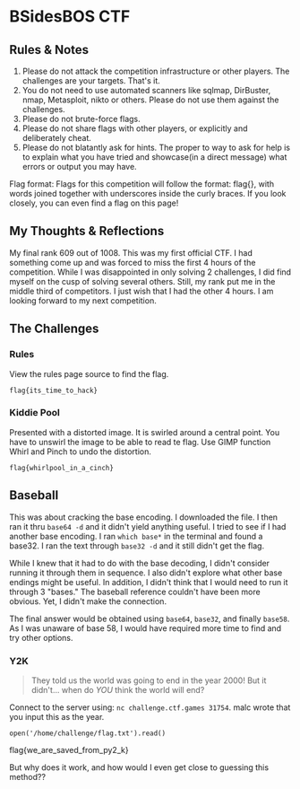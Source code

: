 # BSidesBOS CTF

## Rules & Notes

1.  Please do not attack the competition infrastructure or other players. The challenges are your targets. That's it.
2.  You do not need to use automated scanners like sqlmap, DirBuster, nmap, Metasploit, nikto or others. Please do not use them against the challenges.
3.  Please do not brute-force flags.
4.  Please do not share flags with other players, or explicitly and deliberately cheat. 
5.  Please do not blatantly ask for hints. The proper to way to ask for help is to explain what you have tried and showcase(in a direct message) what errors or output you may have. 

Flag format: Flags for this competition will follow the format: flag{}, with words joined together with underscores inside the curly braces. If you look closely, you can even find a flag on this page!


## My Thoughts & Reflections
My final rank 609 out of 1008. This was my first official CTF. I had something come up and was forced to miss the first 4 hours of the competition. While I was disappointed in only solving 2 challenges, I did find myself on the cusp of solving several others. Still, my rank put me in the middle third of competitors. I just wish that I had the other 4 hours. I am looking forward to my next competition. 


## The Challenges 

### Rules
View the rules page source to find the flag. 
```
flag{its_time_to_hack}
```


### Kiddie Pool
Presented with a distorted image. It is swirled around a central point. You have to unswirl the image to be able to read te flag. Use GIMP function Whirl and Pinch to undo the distortion. 
```
flag{whirlpool_in_a_cinch}
```


## Baseball
This was about cracking the base encoding. I downloaded the file. I then ran it thru `base64 -d` and it didn't yield anything useful. I tried to see if I had another base encoding. I ran `which base*` in the terminal and found a base32. I ran the text through `base32 -d` and it still didn't get the flag. 

While I knew that it had to do with the base decoding, I didn't consider running it through them in sequence. I also didn't explore what other base endings might be useful. In addition, I didn't think that I would need to run it through 3 "bases." The baseball reference couldn't have been more obvious. Yet, I didn't make the connection. 

The final answer would be obtained using `base64`, `base32`, and finally `base58`. As I was unaware of base 58, I would have required more time to find and try other options. 


### Y2K
> They told us the world was going to end in the year 2000! But it didn't... when do *YOU* think the world will end?
 
Connect to the server using: `nc challenge.ctf.games 31754`. 
malc wrote that you input this as the year. 
```
open('/home/challenge/flag.txt').read()
```
flag{we_are_saved_from_py2_k}

But why does it work, and how would I even get close to guessing this method??
